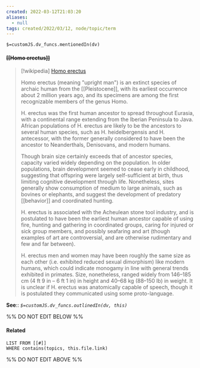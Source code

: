 ```yaml
---
created: 2022-03-12T21:03:20 
aliases:
  - null
tags: created/2022/03/12, node/topic/term
---
```

`$=customJS.dv_funcs.mentionedIn(dv)`

#### <s class="topic-title">[[Homo erectus]]</s>

> [!wikipedia] [Homo erectus](https://en.wikipedia.org/wiki/Homo%20erectus)
> 
> Homo erectus (meaning "upright man") is an extinct species of archaic human from the [[Pleistocene]], with its earliest occurrence about 2 million years ago, and its specimens are among the first recognizable members of the genus Homo. 
> 
> H. erectus was the first human ancestor to spread throughout Eurasia, with a continental range extending from the Iberian Peninsula to Java. African populations of H. erectus are likely to be the ancestors to several human species, such as H. heidelbergensis and H. antecessor, with the former generally considered to have been the ancestor to Neanderthals, Denisovans, and modern humans. 
> 
> Though brain size certainly exceeds that of ancestor species, capacity varied widely depending on the population. In older populations, brain development seemed to cease early in childhood, suggesting that offspring were largely self-sufficient at birth, thus limiting cognitive development through life. Nonetheless, sites generally show consumption of medium to large animals, such as bovines or elephants, and suggest the development of predatory [[behavior]] and coordinated hunting. 
> 
> H. erectus is associated with the Acheulean stone tool industry, and is postulated to have been the earliest human ancestor capable of using fire, hunting and gathering in coordinated groups, caring for injured or sick group members, and possibly seafaring and art (though examples of art are controversial, and are otherwise rudimentary and few and far between).
> 
> H. erectus men and women may have been roughly the same size as each other (i.e. exhibited reduced sexual dimorphism) like modern humans, which could indicate monogamy in line with general trends exhibited in primates. Size, nonetheless, ranged widely from 146–185 cm (4 ft 9 in – 6 ft 1 in) in height and 40–68 kg (88–150 lb) in weight. It is unclear if H. erectus was anatomically capable of speech, though it is postulated they communicated using some proto-language.
>


**See**::
*`$=customJS.dv_funcs.outlinedIn(dv, this)`*

%% DO NOT EDIT BELOW %%

#### Related 

```dataview
LIST FROM [[#]]
WHERE contains(topics, this.file.link)
```
%% DO NOT EDIT ABOVE %%
